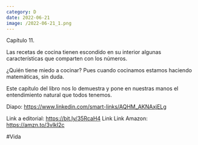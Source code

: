 ```yaml
--- 
category: D 
date: 2022-06-21 
image: /2022-06-21_1.png 
--- 
```


Capítulo 11. 

Las recetas de cocina tienen escondido en su interior algunas características que comparten con los números. 

¿Quién tiene miedo a cocinar? Pues cuando cocinamos estamos haciendo matemáticas, sin duda.   

Este capítulo del libro nos lo demuestra y pone en nuestras manos el entendimiento natural que todos tenemos. 

Diapo: https://www.linkedin.com/smart-links/AQHM_AKNAxjELg

Link a editorial: https://bit.ly/35RcaH4 Link 
Link Amazon: https://amzn.to/3vlkI2c

#Vida